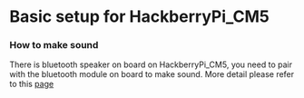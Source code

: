 # Basic setup for HackberryPi_CM5

### How to make sound

There is bluetooth speaker on board on HackberryPi_CM5, you need to pair with the bluetooth module on board to make sound. More detail please refer to this [page](https://github.com/ZitaoTech/HackberryPiCM5/tree/main/Speakers)
